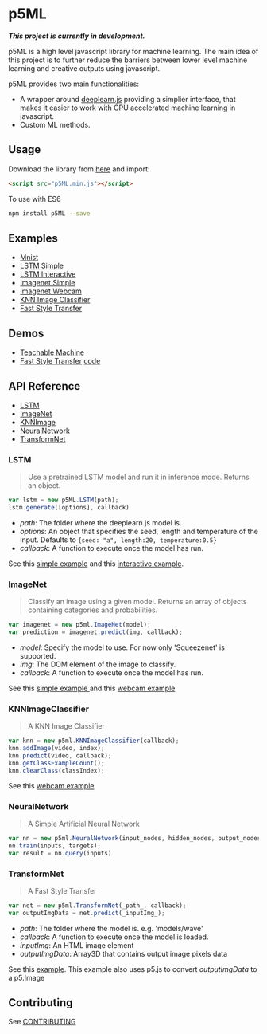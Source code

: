 # p5ML

**_This project is currently in development._**

p5ML is a high level javascript library for machine learning. The main idea of this project is to further reduce the barriers between lower level machine learning and creative outputs using javascript.

p5ML provides two main functionalities:
  - A wrapper around [deeplearn.js](https://github.com/PAIR-code/deeplearnjs) providing a simplier interface, that makes it easier to work with GPU accelerated machine learning in javascript.
  - Custom ML methods.

## Usage 

Download the library from [here](https://raw.githubusercontent.com/ITPNYU/p5-deeplearn-js/master/dist/p5ml.min.js) and import:

```html
<script src="p5ML.min.js"></script>
```

To use with ES6

```bash
npm install p5ML --save
```

## Examples

- [Mnist](examples/mnist)
- [LSTM Simple](examples/lstm_simple)
- [LSTM Interactive](examples/lstm_interactive)
- [Imagenet Simple](examples/imagenet)
- [Imagenet Webcam](examples/imagenetCamera)
- [KNN Image Classifier](examples/KNNImage)
- [Fast Style Transfer](examples/fast_style_transfer)

## Demos
- [Teachable Machine](demos/teachableMachine)
- [Fast Style Transfer](https://yining1023.github.io/fast_style_transfer_in_p5ML/) [code](https://github.com/yining1023/fast_style_transfer_in_p5ML)

## API Reference
 
- [LSTM](#lstm)
- [ImageNet](#imagenet)
- [KNNImage](#KNNImageClassifier)
- [NeuralNetwork](#NeuralNetwork)
- [TransformNet](#TransformNet)

### LSTM

> Use a pretrained LSTM model and run it in inference mode. Returns an object.

```javascript
var lstm = new p5ML.LSTM(path);
lstm.generate([options], callback)
```

- _path_: The folder where the deeplearn.js model is.  
- _options_: An object that specifies the seed, length and temperature of the input. Defaults to `{seed: "a", length:20, temperature:0.5}`
- _callback_: A function to execute once the model has run. 

See this [simple example](examples/lstm_1) and this [interactive example](examples/lstm_2).

### ImageNet

> Classify an image using a given model. Returns an array of objects containing categories and probabilities.

```javascript
var imagenet = new p5ml.ImageNet(model);
var prediction = imagenet.predict(img, callback);
```

- _model_: Specify the model to use. For now only 'Squeezenet' is supported. 
- _img_: The DOM element of the image to classify.
- _callback_: A function to execute once the model has run. 

See this [simple example ](examples/imagenet) and this [webcam example](examples/imagenetCamera)

### KNNImageClassifier

> A KNN Image Classifier

```javascript
var knn = new p5ml.KNNImageClassifier(callback);
knn.addImage(video, index);
knn.predict(video, callback);
knn.getClassExampleCount();
knn.clearClass(classIndex);
```

See this [webcam example](examples/KNNImage)

### NeuralNetwork

> A Simple Artificial Neural Network

```javascript
var nn = new p5ml.NeuralNetwork(input_nodes, hidden_nodes, output_nodes, learning_rate);
nn.train(inputs, targets);
var result = nn.query(inputs)
```

### TransformNet

> A Fast Style Transfer
```javascript
var net = new p5ml.TransformNet(_path_, callback);
var outputImgData = net.predict(_inputImg_);
```

- _path_: The folder where the model is. e.g. 'models/wave'
- _callback_: A function to execute once the model is loaded.
- _inputImg_: An HTML image element
- _outputImgData_: Array3D that contains output image pixels data

See this [example](examples/fast_style_transfer). This example also uses p5.js to convert _outputImgData_ to a p5.Image

## Contributing

See [CONTRIBUTING](CONTRIBUTING.md)








